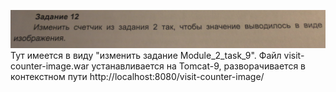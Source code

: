 ![img.png](img.png)
Тут имеется в виду "изменить задание Module_2_task_9".
Файл visit-counter-image.war устанавливается на Tomcat-9, 
разворачивается в контекстном пути http://localhost:8080/visit-counter-image/